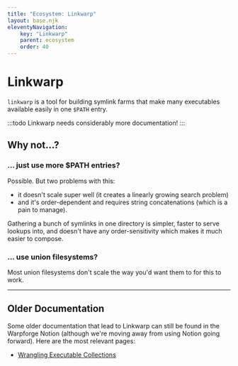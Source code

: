 ```yaml
---
title: "Ecosystem: Linkwarp"
layout: base.njk
eleventyNavigation:
    key: "Linkwarp"
    parent: ecosystem
    order: 40 
---
```


Linkwarp
========

`linkwarp` is a tool for building symlink farms that make many executables available easily in one `$PATH` entry.

:::todo
Linkwarp needs considerably more documentation!
:::



Why not...?
-----------

### ... just use more $PATH entries?

Possible.  But two problems with this:

- it doesn't scale super well (it creates a linearly growing search problem)
- and it's order-dependent and requires string concatenations (which is a pain to manage).

Gathering a bunch of symlinks in one directory is simpler,
faster to serve lookups into,
and doesn't have any order-sensitivity which makes it much easier to compose.

### ... use union filesystems?

Most union filesystems don't scale the way you'd want them to for this to work.



---



Older Documentation
-------------------

Some older documentation that lead to Linkwarp can still be found in the Warpforge Notion
(although we're moving away from using Notion going forward).
Here are the most relevant pages:

- [Wrangling Executable Collections](https://warpforge.notion.site/Wrangling-Executable-Collections-e9e1844bcfc44d528eed09107d2ebadc)

